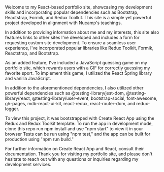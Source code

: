 Welcome to my React-based portfolio site, showcasing my development skills and incorporating popular dependencies such as Bootstrap, Reactstrap, Formik, and Redux Toolkit. This site is a simple yet powerful project developed in alignment with Nucamp's teachings.

In addition to providing information about me and my interests, this site also features links to other sites I've developed and includes a form for requesting custom site development. To ensure a seamless user experience, I've incorporated popular libraries like Redux Toolkit, Formik, Reactstrap, and Bootstrap.

As an added feature, I've included a JavaScript guessing game on my portfolio site, which rewards users with a GIF for correctly guessing my favorite sport. To implement this game, I utilized the React Spring library and vanilla JavaScript.

In addition to the aforementioned dependencies, I also utilized other powerful dependencies such as @testing-library/jest-dom, @testing-library/react, @testing-library/user-event, bootstrap-social, font-awesome, gh-pages, mdb-react-ui-kit, react-redux, react-router-dom, and redux-logger.

To view this project, it was bootstrapped with Create React App using the Redux and Redux Toolkit template. To run the app in development mode, clone this repo run npm install and  use "npm start" to view it in your browser Tests can be run using "npm test," and the app can be built for production using "npm run build."

For further information on Create React App and React, consult their documentation. Thank you for visiting my portfolio site, and please don't hesitate to reach out with any questions or inquiries regarding my development services. 